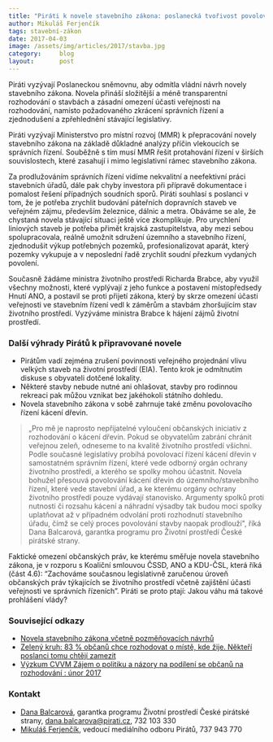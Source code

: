 ```yaml
---
title: "Piráti k novele stavebního zákona: poslanecká tvořivost povolování staveb neurychlí"
author: Mikuláš Ferjenčík
tags: stavební-zákon
date: 2017-04-03
image: /assets/img/articles/2017/stavba.jpg
category:     blog
layout:       post
---
```


Piráti vyzývají Poslaneckou sněmovnu, aby odmítla vládní návrh novely stavebního zákona. Novela přináší složitější a méně transparentní rozhodování o stavbách a zásadní omezení účasti veřejnosti na rozhodování, namísto požadovaného zkrácení správních řízení a zjednodušení a zpřehlednění stávající legislativy.

Piráti vyzývají Ministerstvo pro místní rozvoj (MMR) k přepracování novely stavebního zákona na základě důkladné analýzy příčin vlekoucích se správních řízení. Souběžně s tím musí MMR řešit protahování řízení v širších souvislostech, které zasahují i mimo legislativní rámec stavebního zákona.

Za prodlužováním správních řízení vidíme nekvalitní a neefektivní práci stavebních úřadů, dále pak chyby investora při přípravě dokumentace i pomalost řešení případných soudních sporů. Piráti souhlasí s poslanci v tom, že je potřeba zrychlit budování páteřních dopravních staveb ve veřejném zájmu, především železnice, dálnic a metra. Obáváme se ale, že chystaná novela stávající situaci ještě více zkomplikuje. Pro urychlení liniových staveb je potřeba přimět krajská zastupitelstva, aby mezi sebou spolupracovala, reálně umožnit sdružení územního a stavebního řízení, zjednodušit výkup potřebných pozemků, profesionalizovat aparát, který pozemky vykupuje a v neposlední řadě zrychlit soudní přezkum vydaných povolení.

Současně žádáme ministra životního prostředí Richarda Brabce, aby využil všechny možnosti, které vyplývají z jeho funkce a postavení místopředsedy Hnutí ANO, a postavil se proti přijetí zákona, který by skrze omezení účasti veřejnosti ve stavebním řízení vedl k záměrům a stavbám zhoršujícím stav životního prostředí. Vyzýváme ministra Brabce k hájení zájmů životní prostředí.

### Další výhrady Pirátů k připravované novele

* Pirátům vadí zejména zrušení povinnosti veřejného projednání vlivu velkých staveb na životní prostředí (EIA). Tento krok je odmítnutím diskuse s obyvateli dotčené lokality.
* Některé stavby nebude nutné ani ohlašovat, stavby pro rodinnou rekreaci pak můžou vznikat bez jakéhokoli státního dohledu.
* Novela stavebního zákona v sobě zahrnuje také změnu povolovacího řízení kácení dřevin.

> „Pro mě je naprosto nepřijatelné vyloučení občanských iniciativ z rozhodování o kácení dřevin. Pokud se obyvatelům zabrání chránit veřejnou zeleň, odneseme to na kvalitě životního prostředí všichni. Podle současné legislativy probíhá povolovací řízení kácení dřevin v samostatném správním řízení, které vede odborný orgán ochrany životního prostředí, a kterého se spolky mohou účastnit. Novela bohužel přesouvá povolování kácení dřevin do územního/stavebního řízení, které vede stavební úřad, a ke kterému orgány ochrany životního prostředí pouze vydávají stanovisko.  Argumenty spolků proti nutnosti či rozsahu kácení a náhradní výsadby tak budou moci spolky uplatňovat až v případném odvolání proti rozhodnutí stavebního úřadu, čímž se celý proces povolování stavby naopak prodlouží", říká Dana Balcarová, garantka programu pro Životní prostředí České pirátské strany.

Faktické omezení občanských práv, ke kterému směřuje novela stavebního zákona, je v rozporu s Koaliční smlouvou ČSSD, ANO a KDU-ČSL, která říká (část 4.6): “Zachováme současnou legislativně zaručenou úroveň občanských práv týkajících se životního prostředí včetně zajištění účasti veřejnosti ve správních řízeních”. Piráti se proto ptají: Jakou váhu má takové prohlášení vlády?

### Související odkazy

* [Novela stavebního zákona včetně pozměňovacích návrhů](https://www.psp.cz/sqw/historie.sqw?o=7&t=927)
* [Zelený kruh: 83 % občanů chce rozhodovat o místě, kde žije. Někteří poslanci tomu chtějí zamezit](http://www.zelenykruh.cz/bily-slider-na-hp/83-obcanu-chce-rozhodovat-o-miste-kde-zije-nekteri-poslanci-tomu-chteji-zamezit)
* [Výzkum CVVM Zájem o politiku a názory na podílení se občanů na rozhodování : únor 2017](http://cvvm.soc.cas.cz/media/com_form2content/documents/c1/a7189/f3/pd140303.pdf)

### Kontakt

* [Dana Balcarová](https://www.pirati.cz/lide/dana-balcarova), garantka programu Životní prostředí České pirátské strany, dana.balcarova@pirati.cz, 732 103 330
* [Mikuláš Ferjenčík](https://www.pirati.cz/lide/mikulas-ferjencik), vedoucí mediálního odboru Pirátů, 737 943 770
